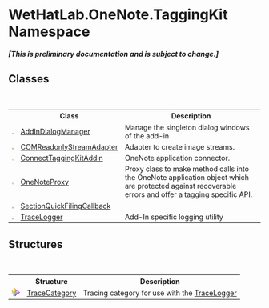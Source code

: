 # WetHatLab.OneNote.TaggingKit Namespace
 _**\[This is preliminary documentation and is subject to change.\]**_

## Classes
&nbsp;<table><tr><th></th><th>Class</th><th>Description</th></tr><tr><td>![Protected class](media/protclass.gif "Protected class")</td><td><a href="3677c315-7cc4-81c8-ab0d-36166e85c632">AddInDialogManager</a></td><td>
Manage the singleton dialog windows of the add-in</td></tr><tr><td>![Protected class](media/protclass.gif "Protected class")</td><td><a href="82b4dea5-ee9c-563c-3ec1-64d6582ed262">COMReadonlyStreamAdapter</a></td><td>
Adapter to create image streams.</td></tr><tr><td>![Public class](media/pubclass.gif "Public class")</td><td><a href="c2bfb19f-308d-c12b-8fc8-09d0f526a39e">ConnectTaggingKitAddin</a></td><td>
OneNote application connector.</td></tr><tr><td>![Public class](media/pubclass.gif "Public class")</td><td><a href="a46a793f-b110-250f-657a-ecb64aa3bbf7">OneNoteProxy</a></td><td>
Proxy class to make method calls into the OneNote application object which are protected against recoverable errors and offer a tagging specific API.</td></tr><tr><td>![Protected class](media/protclass.gif "Protected class")</td><td><a href="7075e122-0c54-1ddf-b6fd-5ac130c50289">SectionQuickFilingCallback</a></td><td /></tr><tr><td>![Protected class](media/protclass.gif "Protected class")</td><td><a href="a58bd163-de69-89db-8a1f-17c4613506ce">TraceLogger</a></td><td>
Add-In specific logging utility</td></tr></table>

## Structures
&nbsp;<table><tr><th></th><th>Structure</th><th>Description</th></tr><tr><td>![Protected structure](media/protstructure.gif "Protected structure")</td><td><a href="692608a8-5e77-ecb8-4fcd-0edae6dceac2">TraceCategory</a></td><td>
Tracing category for use with the <a href="a58bd163-de69-89db-8a1f-17c4613506ce">TraceLogger</a></td></tr></table>&nbsp;
